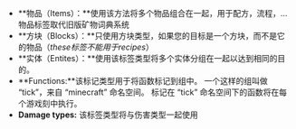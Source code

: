 * **物品（Items）：**使用该方法将多个物品组合在一起，用于配方，流程，… 物品标签取代旧版矿物词典系统
* **方块（Blocks）：**只使用方块类型，如果您的目标是一个方块，而不是它的物品（_these标签不能用于recipes_）
* **实体（Entites）：**使用该标签类型将多个实体分组在一起以达到相同的目的。
* **Functions:**该标记类型用于将函数标记到组中。 一个这样的组叫做 “tick”，来自 “minecraft” 命名空间。 标记在 “tick” 命名空间下的函数将在每个游戏刻中执行。
* **Damage types:** 该标签类型将与伤害类型一起使用